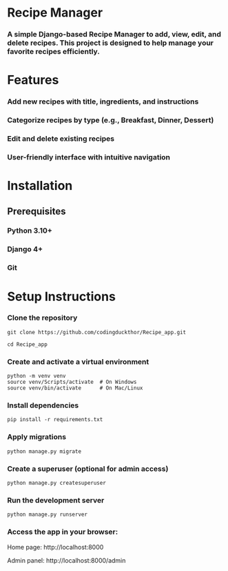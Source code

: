 # Recipe Manager

### A simple Django-based Recipe Manager to add, view, edit, and delete recipes. This project is designed to help manage your favorite recipes efficiently.

# Features

### Add new recipes with title, ingredients, and instructions

### Categorize recipes by type (e.g., Breakfast, Dinner, Dessert)

### Edit and delete existing recipes

### User-friendly interface with intuitive navigation

# Installation

## Prerequisites

### Python 3.10+

### Django 4+

### Git

# Setup Instructions

### Clone the repository

```
git clone https://github.com/codingduckthor/Recipe_app.git

cd Recipe_app
```

### Create and activate a virtual environment

```
python -m venv venv
source venv/Scripts/activate  # On Windows
source venv/bin/activate      # On Mac/Linux
```

### Install dependencies

```
pip install -r requirements.txt
```

### Apply migrations

```
python manage.py migrate
```

### Create a superuser (optional for admin access)

```
python manage.py createsuperuser
```

### Run the development server

```
python manage.py runserver
```

### Access the app in your browser:

Home page: http://localhost:8000

Admin panel: http://localhost:8000/admin
